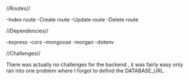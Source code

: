 //Routes//

-Index route 
-Create route 
-Update route 
-Delete route


//Dependencies//


-express
-cors
-mongoose
-morgan
-dotenv


//Challenges//

There was actually no challenges for the backend , it was fairly easy only ran into one problem where I forgot to defind the DATABASE_URL.

